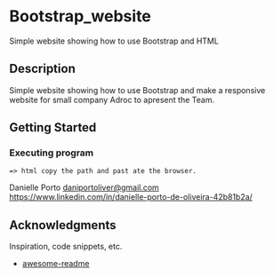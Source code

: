 # Bootstrap_website

Simple website showing how to use Bootstrap and HTML

## Description

Simple website showing how to use Bootstrap and make a responsive website for small company Adroc to apresent the Team.

## Getting Started

### Executing program

```
=> html copy the path and past ate the browser.

```
Danielle Porto
daniportoliver@gmail.com
https://www.linkedin.com/in/danielle-porto-de-oliveira-42b81b2a/


## Acknowledgments

Inspiration, code snippets, etc.
* [awesome-readme](https://github.com/matiassingers/awesome-readme)
